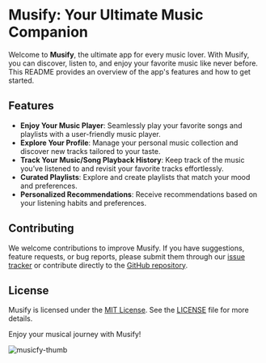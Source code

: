 # Musify: Your Ultimate Music Companion

Welcome to **Musify**, the ultimate app for every music lover. With Musify, you can discover, listen to, and enjoy your favorite music like never before. This README provides an overview of the app's features and how to get started.

## Features

- **Enjoy Your Music Player**: Seamlessly play your favorite songs and playlists with a user-friendly music player.
- **Explore Your Profile**: Manage your personal music collection and discover new tracks tailored to your taste.
- **Track Your Music/Song Playback History**: Keep track of the music you’ve listened to and revisit your favorite tracks effortlessly.
- **Curated Playlists**: Explore and create playlists that match your mood and preferences.
- **Personalized Recommendations**: Receive recommendations based on your listening habits and preferences.

<!--## Getting Started

To get started with Musify, follow these simple steps:

1. **Download and Install**: Install the Musify app from the [App Store](#) or [Google Play](#).
2. **Create an Account**: Sign up with your email or social media account to start exploring.
3. **Explore**: Dive into curated playlists, track your listening history, and manage your profile.
4. **Enjoy Music**: Start playing your favorite songs and enjoy a personalized music experience.-->

## Contributing

We welcome contributions to improve Musify. If you have suggestions, feature requests, or bug reports, please submit them through our [issue tracker](#) or contribute directly to the [GitHub repository](#).

## License

Musify is licensed under the [MIT License](#). See the [LICENSE](#) file for more details.

<!--## Contact

For any questions or support, please contact us at [support@musify.com](mailto:support@musify.com). -->

Enjoy your musical journey with Musify!

![musicfy-thumb](https://github.com/user-attachments/assets/d571b862-b4ea-4bb6-8aa1-1c76c9658773)

